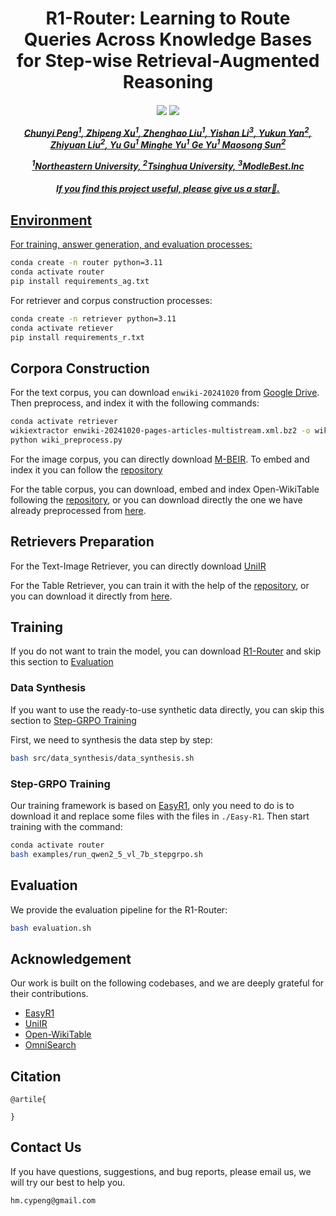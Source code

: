 <div align="center">

<h1> R1-Router: Learning to Route Queries Across Knowledge Bases for Step-wise Retrieval-Augmented Reasoning </h1>


<h5 align="center"> 

<a href='https://arxiv.org/abs/'><img src='https://img.shields.io/badge/Paper-Arxiv-red'></a>
<a href='https://huggingface.co/hmhm1229/R1-Router'><img src='https://img.shields.io/badge/%F0%9F%A4%97%20Hugging%20Face-Models-blue'>

Chunyi Peng<sup>1</sup>,
Zhipeng Xu<sup>1</sup>,
Zhenghao Liu<sup>1</sup>,
Yishan Li<sup>3</sup>,
Yukun Yan<sup>2</sup>,
Zhiyuan Liu<sup>2</sup>,
Yu Gu<sup>1</sup>
Minghe Yu<sup>1</sup>
Ge Yu<sup>1</sup>
Maosong Sun<sup>2</sup>

<sup>1</sup>Northeastern University, <sup>2</sup>Tsinghua University, <sup>3</sup>ModleBest.Inc

<h5 align="center"> If you find this project useful, please give us a star🌟.
</h5>
</div>

## Environment
For training, answer generation, and evaluation processes:
```bash
conda create -n router python=3.11
conda activate router
pip install requirements_ag.txt
```
For retriever and corpus construction processes:
```bash
conda create -n retriever python=3.11
conda activate retiever
pip install requirements_r.txt
```

## Corpora Construction
For the text corpus, you can download `enwiki-20241020` from [Google Drive](https://). Then preprocess, and index it with the following commands:
```bash
conda activate retriever
wikiextractor enwiki-20241020-pages-articles-multistream.xml.bz2 -o wiki_extracted
python wiki_preprocess.py
```
For the image corpus, you can directly download [M-BEIR](https://huggingface.co/datasets/TIGER-Lab/M-BEIR). To embed and index it you can follow the [repository](https://github.com/TIGER-AI-Lab/UniIR)

For the table corpus, you can download, embed and index Open-WikiTable following the [repository](https://github.com/sean0042/Open_WikiTable), or you can download directly the one we have already preprocessed from [here](https://huggingface.co/hmhm1229/table-retriever). 

## Retrievers Preparation
For the Text-Image Retriever, you can directly download [UniIR](https://huggingface.co/TIGER-Lab/UniIR)

For the Table Retriever, you can train it with the help of the [repository](https://github.com/sean0042/Open_WikiTable), or you can download it directly from [here](https://huggingface.co/hmhm1229/table-retriever). 

## Training
If you do not want to train the model, you can download [R1-Router](https://huggingface.co/hmhm1229/R1-Router) and skip this section to [Evaluation](#evaluation)
### Data Synthesis
If you want to use the ready-to-use synthetic data directly, you can skip this section to [Step-GRPO Training](#step-grpo-training)

First, we need to synthesis the data step by step:
```bash
bash src/data_synthesis/data_synthesis.sh
```
### Step-GRPO Training
Our training framework is based on [EasyR1](https://github.com/hiyouga/EasyR1), only you need to do is to download it and replace some files with the files in `./Easy-R1`.
Then start training with the command:
```bash
conda activate router
bash examples/run_qwen2_5_vl_7b_stepgrpo.sh
```
## Evaluation
We provide the evaluation pipeline for the R1-Router:
```bash
bash evaluation.sh
```

## Acknowledgement 
Our work is built on the following codebases, and we are deeply grateful for their contributions.
- [EasyR1](https://github.com/hiyouga/EasyR1)
- [UniIR](https://huggingface.co/TIGER-Lab/UniIR)
- [Open-WikiTable](https://github.com/sean0042/Open_WikiTable)
- [OmniSearch](https://github.com/Alibaba-NLP/OmniSearch)

## Citation
```
@artile{
  
}
```

## Contact Us
If you have questions, suggestions, and bug reports, please email us, we will try our best to help you.
```
hm.cypeng@gmail.com
```